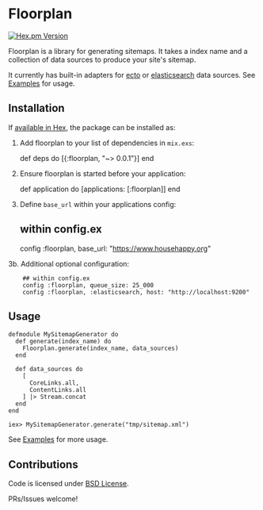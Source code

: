 # Floorplan
[![Hex.pm Version](http://img.shields.io/hexpm/v/floorplan.svg?style=flat)](https://hex.pm/packages/floorplan)

Floorplan is a library for generating sitemaps.  It takes a index name and a collection of data sources to produce your site's sitemap.

It currently has built-in adapters for [ecto](https://github.com/elixir-lang/ecto) or [elasticsearch](https://www.elastic.co/) data sources.  See [Examples](https://github.com/househappy/floorplan/tree/master/examples) for usage.

## Installation

If [available in Hex](https://hex.pm/packages/floorplan), the package can be installed as:

  1. Add floorplan to your list of dependencies in `mix.exs`:

        def deps do
          [{:floorplan, "~> 0.0.1"}]
        end

  2. Ensure floorplan is started before your application:

        def application do
          [applications: [:floorplan]]
        end

  3. Define `base_url` within your applications config:

        ## within config.ex
        config :floorplan, base_url: "https://www.househappy.org"

  3b. Additional optional configuration:

        ## within config.ex
        config :floorplan, queue_size: 25_000
        config :floorplan, :elasticsearch, host: "http://localhost:9200"

## Usage

    defmodule MySitemapGenerator do
      def generate(index_name) do
        Floorplan.generate(index_name, data_sources)
      end

      def data_sources do
        [
          CoreLinks.all,
          ContentLinks.all
        ] |> Stream.concat
      end
    end

    iex> MySitemapGenerator.generate("tmp/sitemap.xml")

See [Examples](https://github.com/househappy/floorplan/tree/master/examples) for more usage.


## Contributions

Code is licensed under [BSD License](https://github.com/househappy/floorplan/tree/master/LICENSE.md).

PRs/Issues welcome!
